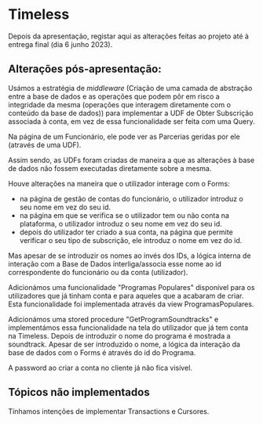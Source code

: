 # Timeless

Depois da apresentação, registar aqui as alterações feitas ao projeto até à entrega final (dia 6 junho 2023).

## Alterações pós-apresentação:

Usámos a estratégia de *middleware* (Criação de uma camada de abstração entre a base de dados e as operações que podem pôr em risco a integridade da mesma (operações que interagem diretamente com o conteúdo da base de dados)) para implementar a UDF de Obter Subscrição associada à conta, em vez de essa funcionalidade ser feita com uma Query.

Na página de um Funcionário, ele pode ver as Parcerias geridas por ele (através de uma UDF).

Assim sendo, as UDFs foram criadas de maneira a que as alterações à base de dados não fossem executadas diretamente sobre a mesma.

Houve alterações na maneira que o utilizador interage com o Forms: 
- na página de gestão de contas do funcionário, o utilizador introduz o seu nome em vez do seu id.
- na página em que se verifica se o utilizador tem ou não conta na plataforma, o utilizador introduz o seu nome em vez do seu id.
- depois do utilizador ter criado a sua conta, na página que permite verificar o seu tipo de subscrição, ele introduz o nome em vez do id.

Mas apesar de se introduzir os nomes ao invés dos IDs, a lógica interna de interação com a Base de Dados interliga/associa esse nome ao id correspondente do funcionário ou da conta (utilizador).

Adicionámos uma funcionalidade "Programas Populares" disponível para os utilizadores que já tinham conta e para aqueles que a acabaram de criar. Esta funcionalidade foi implementada através da view ProgramasPopulares.

Adicionámos uma stored procedure "GetProgramSoundtracks" e implementámos essa funcionalidade na tela do utilizador que já tem conta na Timeless. Depois de introduzir o nome do programa é mostrada a soundtrack. Apesar de ser introduzido o nome, a lógica da interação da base de dados com o Forms é através do id do Programa.

A password ao criar a conta no cliente já não fica visível.

## Tópicos não implementados
Tínhamos intenções de implementar Transactions e Cursores.